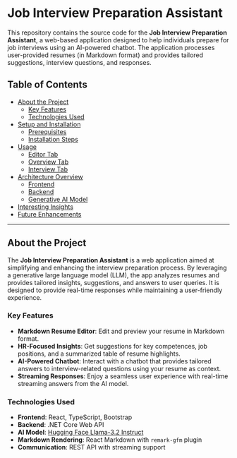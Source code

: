 # Job Interview Preparation Assistant

This repository contains the source code for the **Job Interview Preparation Assistant**, a web-based application designed to help individuals prepare for job interviews using an AI-powered chatbot. The application processes user-provided resumes (in Markdown format) and provides tailored suggestions, interview questions, and responses.

## Table of Contents

- [About the Project](#about-the-project)
  - [Key Features](#key-features)
  - [Technologies Used](#technologies-used)
- [Setup and Installation](#setup-and-installation)
  - [Prerequisites](#prerequisites)
  - [Installation Steps](#installation-steps)
- [Usage](#usage)
  - [Editor Tab](#editor-tab)
  - [Overview Tab](#overview-tab)
  - [Interview Tab](#interview-tab)
- [Architecture Overview](#architecture-overview)
  - [Frontend](#frontend)
  - [Backend](#backend)
  - [Generative AI Model](#generative-ai-model)
- [Interesting Insights](#interesting-insights)
- [Future Enhancements](#future-enhancements)

---

## About the Project

The **Job Interview Preparation Assistant** is a web application aimed at simplifying and enhancing the interview preparation process. By leveraging a generative large language model (LLM), the app analyzes resumes and provides tailored insights, suggestions, and answers to user queries. It is designed to provide real-time responses while maintaining a user-friendly experience.

### Key Features

- **Markdown Resume Editor**: Edit and preview your resume in Markdown format.
- **HR-Focused Insights**: Get suggestions for key competences, job positions, and a summarized table of resume highlights.
- **AI-Powered Chatbot**: Interact with a chatbot that provides tailored answers to interview-related questions using your resume as context.
- **Streaming Responses**: Enjoy a seamless user experience with real-time streaming answers from the AI model.

### Technologies Used

- **Frontend**: React, TypeScript, Bootstrap
- **Backend**: .NET Core Web API
- **AI Model**: [Hugging Face Llama-3.2 Instruct](https://huggingface.co/bartowski/Llama-3.2-3B-Instruct-GGUF)
- **Markdown Rendering**: React Markdown with `remark-gfm` plugin
- **Communication**: REST API with streaming support